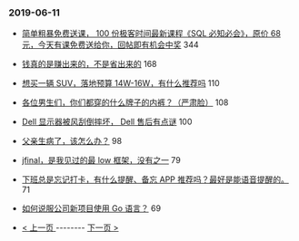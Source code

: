 ### 2019-06-11 
- [简单粗暴免费送课， 100 份极客时间最新课程《SQL 必知必会》，原价 68 元，今天有课免费送给你，回帖即有机会中奖](https://www.v2ex.com/t/572666) 344
- [钱真的是赚出来的，不是省出来的](https://www.v2ex.com/t/572692) 168
- [想买一辆 SUV，落地预算 14W-16W，有什么推荐吗](https://www.v2ex.com/t/572688) 110
- [各位男生们，你们都穿的什么牌子的内裤？（严肃脸）](https://www.v2ex.com/t/572828) 108
- [Dell 显示器被风刮倒摔坏， Dell 售后有点谜](https://www.v2ex.com/t/572798) 100
- [父亲生病了，该怎么办？](https://www.v2ex.com/t/572686) 98
- [jfinal，是我见过的最 low 框架，没有之一](https://www.v2ex.com/t/572734) 79
- [下班总是忘记打卡，有什么提醒、备忘 APP 推荐吗？最好是能语音提醒的。](https://www.v2ex.com/t/572681) 71
- [如何说服公司新项目使用 Go 语言？](https://www.v2ex.com/t/572848) 69 

- [ < 上一页 ](https://github.com/able8/v2ex-hot-record/blob/master/2019-06-10.md) -------- [ 下一页 > ](https://github.com/able8/v2ex-hot-record/blob/master/2019-06-12.md)